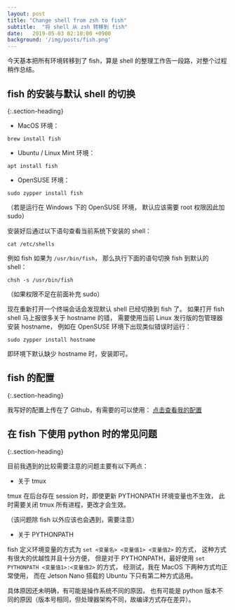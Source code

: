 ```yaml
---
layout: post
title: "Change shell from zsh to fish"
subtitle:  "将 shell 从 zsh 转移到 fish"
date:   2019-05-03 02:10:00 +0900
background: '/img/posts/fish.png'
---
```


今天基本把所有环境转移到了 fish，算是 shell 的整理工作告一段路，对整个过程稍作总结。

## fish 的安装与默认 shell 的切换
{:.section-heading}

* MacOS 环境：

```
brew install fish
```

* Ubuntu / Linux Mint 环境：

```
apt install fish
```

* OpenSUSE 环境：

```
sudo zypper install fish
```
（若是运行在 Windows 下的 OpenSUSE 环境，
默认应该需要 root 权限因此加 sudo）

安装好后通过以下语句查看当前系统下安装的 shell：

```
cat /etc/shells
```

例如 fish 如果为 `/usr/bin/fish`，
那么执行下面的语句切换 fish 到默认的 shell：

```
chsh -s /usr/bin/fish
```
（如果权限不足在前面补充 sudo）

现在重新打开一个终端会话会发现默认 shell 已经切换到 fish 了。
如果打开 fish shell 马上报很多关于 hostname 的错，
需要使用当前 Linux 发行版的包管理器安装 hostname，
例如在 OpenSUSE 环境下出现类似错误时运行：

```
sudo zypper install hostname
```

即环境下默认缺少 hostname 时，安装即可。

## fish 的配置
{:.section-heading}

我写好的配置上传在了 Github，有需要的可以使用：
[点击查看我的配置](https://github.com/xinii/xinconfig/tree/master/profile/fish)

## 在 fish 下使用 python 时的常见问题
{:.section-heading}

目前我遇到的比较需要注意的问题主要有以下两点：

- 关于 tmux

tmux 在后台存在 session 时，即使更新 PYTHONPATH 环境变量也不生效，
此时需要关闭 tmux 所有进程，更改才会生效。

（该问题除 fish 以外应该也会遇到，需要注意）

- 关于 PYTHONPATH

fish 定义环境变量的方式为 `set <变量名> <变量值1> <变量值2>` 的方式，
这种方式有很大的优越性并且十分方便，
但是对于 PYTHONPATH，最好使用 `set PYTHONPATH <变量值1>:<变量值2>` 的方式，
经测试，我在 MacOS 下两种方式均正常使用，
而在 Jetson Nano 搭载的 Ubuntu 下只有第二种方式适用。

具体原因还未明确，有可能是操作系统不同的原因，
也有可能是 python 版本不同的原因（版本号相同，但处理器架构不同，故编译方式存在差异）。
